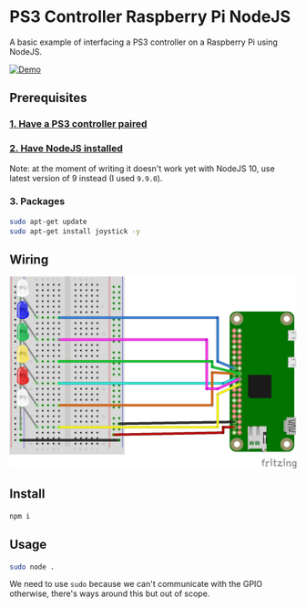 # PS3 Controller Raspberry Pi NodeJS

A basic example of interfacing a PS3 controller on a Raspberry Pi using NodeJS.

[![Demo](resources/demo.gif?raw=true)](https://youtu.be/3plB-zhrj8k)

## Prerequisites

### [1. Have a PS3 controller paired](https://wouterdeschuyter.be/blog/configure-a-ps3-controller-to-automatically-connect-to-a-raspberry-pi)

### [2. Have NodeJS installed](https://wouterdeschuyter.be/blog/install-latest-version-of-nodejs-on-raspberry-pi)

Note: at the moment of writing it doesn't work yet with NodeJS 10, use latest version of 9 instead (I used `9.9.0`).

### 3. Packages

```bash
sudo apt-get update
sudo apt-get install joystick -y
```

## Wiring

![Wiring](resources/sketch_bb.jpg?raw=true)

## Install

```bash
npm i
```

## Usage

```bash
sudo node .
```

We need to use `sudo` because we can't communicate with the GPIO otherwise, there's ways around this but out of scope.
